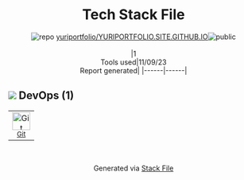 <!--
--- Readme.md Snippet without images Start ---
## Tech Stack
yuriportfolio/YURIPORTFOLIO.SITE.GITHUB.IO is built on the following main stack:

Full tech stack [here](/techstack.md)
--- Readme.md Snippet without images End ---

--- Readme.md Snippet with images Start ---
## Tech Stack
yuriportfolio/YURIPORTFOLIO.SITE.GITHUB.IO is built on the following main stack:

Full tech stack [here](/techstack.md)
--- Readme.md Snippet with images End ---
-->
<div align="center">

# Tech Stack File
![](https://img.stackshare.io/repo.svg "repo") [yuriportfolio/YURIPORTFOLIO.SITE.GITHUB.IO](https://github.com/yuriportfolio/YURIPORTFOLIO.SITE.GITHUB.IO)![](https://img.stackshare.io/public_badge.svg "public")
<br/><br/>
|1<br/>Tools used|11/09/23 <br/>Report generated|
|------|------|
</div>

## <img src='https://img.stackshare.io/devops.svg'/> DevOps (1)
<table><tr>
  <td align='center'>
  <img width='36' height='36' src='https://img.stackshare.io/service/1046/git.png' alt='Git'>
  <br>
  <sub><a href="http://git-scm.com/">Git</a></sub>
  <br>
  <sub></sub>
</td>

</tr>
</table>

<br/>
<div align='center'>

Generated via [Stack File](https://github.com/apps/stack-file)
